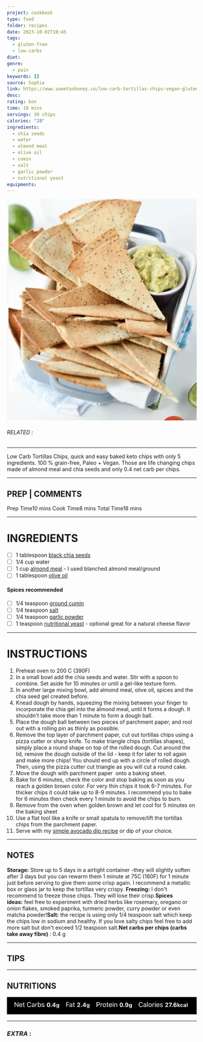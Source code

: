 ```yaml
---
project: cookbook
type: food
folder: recipes
date: 2023-10-02T10:45
tags:
  - gluten-free
  - low-carbs
diet: 
genre:
  - pain
keywords: []
source: Sophie
link: https://www.sweetashoney.co/low-carb-tortillas-chips-vegan-gluten-free/
desc: 
rating: bon
time: 18 mins
servings: 30 chips
calories: "28"
ingredients:
  - chia seeds
  - water
  - almond meal
  - olive oil
  - cumin
  - salt
  - garlic powder
  - nutritional yeast
equipments:
---
```


![IMAGE](image_684.png)

###### *RELATED* : 
---
Low Carb Tortillas Chips, quick and easy baked keto chips with only 5 ingredients. 100 % grain-free, Paleo + Vegan. Those are life changing chips made of almond meal and chia seeds and only 0.4 net carb per chips.

---
## PREP | COMMENTS

Prep Time10 mins
Cook Time8 mins
Total Time18 mins

---
# INGREDIENTS

- [ ] 1 tablespoon [black chia seeds](https://www.amazon.com/gp/product/B009AH7OU8/ref=as_li_qf_asin_il_tl?ie=UTF8&tag=sweetashoney-20&creative=9325&linkCode=as2&creativeASIN=B009AH7OU8&linkId=a1a8bc0bc6dde9264c10c52da284391b)
- [ ] 1/4 cup water
- [ ] 1 cup [almond meal](https://www.amazon.com/gp/product/B0082GV1Z2/ref=as_li_tl?ie=UTF8&camp=1789&creative=9325&creativeASIN=B0082GV1Z2&linkCode=as2&tag=sweetashoney-20&linkId=2cb569127020fcfe0bc54b7a7980aeee) - I used blanched almond meal/ground
- [ ] 1 tablespoon [olive oil](https://www.amazon.com/gp/product/B00GGBLPVU/ref=as_li_qf_sp_asin_il_tl?ie=UTF8&tag=sweetashoney-20&camp=1789&creative=9325&linkCode=as2&creativeASIN=B00GGBLPVU&linkId=5eca04e09e1c3f081c1e6b27d931aa62)
    
#### **Spices recommended**

- [ ] 1/4 teaspoon [ground cumin](https://www.amazon.com/gp/product/B001PQOAOA/ref=as_li_qf_sp_asin_il_tl?ie=UTF8&tag=sweetashoney-20&camp=1789&creative=9325&linkCode=as2&creativeASIN=B001PQOAOA&linkId=1d080a44d0229969b1debe7c33616a21)
- [ ] 1/4 teaspoon [salt](https://www.amazon.com/gp/product/B000EITYUU/ref=as_li_qf_asin_il_tl?ie=UTF8&tag=sweetashoney-20&creative=9325&linkCode=as2&creativeASIN=B000EITYUU&linkId=c8924952c19d12e5ac5280f60674aa05)
- [ ] 1/4 teaspoon [garlic powder](https://www.amazon.com/gp/product/B074ZK8MQS/ref=as_li_qf_asin_il_tl?ie=UTF8&tag=sweetashoney-20&creative=9325&linkCode=as2&creativeASIN=B074ZK8MQS&linkId=eaf15c42fa600475fe7fc529de4b5b9d)
- [ ] 1 teaspoon [nutritional yeast](https://www.amazon.com/gp/product/B00J9PYT9U/ref=as_li_qf_asin_il_tl?ie=UTF8&tag=sweetashoney-20&creative=9325&linkCode=as2&creativeASIN=B00J9PYT9U&linkId=8456603ac8ae8be9e24d7553838b550b) - optional great for a natural cheese flavor

---
# INSTRUCTIONS

1. Preheat oven to 200 C (390F)
2. In a small bowl add the chia seeds and water. Stir with a spoon to combine. Set aside for 10 minutes or until a gel-like texture form. 
3. In another large mixing bowl, add almond meal, olive oil, spices and the chia seed gel created before.
4. Knead dough by hands, squeezing the mixing between your finger to incorporate the chia gel into the almond meal, until it forms a dough. It shouldn't take more than 1 minute to form a dough ball. 
5. Place the dough ball between two pieces of parchment paper, and rool out with a rolling pin as thinly as possible. 
6. Remove the top layer of parchment paper, cut out tortillas chips using a pizza cutter or sharp knife. To make triangle chips (tortillas shapes), simply place a round shape on top of the rolled dough. Cut around the lid, remove the dough outside of the lid - keep it for later to roll again and make more chips! You should end up with a circle of rolled dough. Then, using the pizza cutter cut triangle as you will cut a round cake.
7. Move the dough with parchment paper  onto a baking sheet.
8. Bake for 6 minutes, check the color and stop baking as soon as you reach a golden brown color. For very thin chips it took 6-7 minutes. For thicker chips it could take up to 8-9 minutes. I recommend you to bake for 6 minutes then check every 1 minute to avoid the chips to burn. 
9. Remove from the oven when golden brown and let cool for 5 minutes on the baking sheet
10. Use a flat tool like a knife or small spatula to remove/lift the tortillas chips from the parchment paper. 
11. Serve with my [simple avocado dip recipe](https://www.sweetashoney.co/simple-avocado-dip/) or dip of your choice.

---
## NOTES

**Storage:** Store up to 5 days in a airtight container -they will slightly soften after 3 days but you can rewarm them 1 minute at 75C (160F) for 1 minute just before serving to give them some crisp again. I recommend a metallic box or glass jar to keep the tortillas very crispy. **Freezing:** I don't recommend to freeze those chips. They will lose their crisp.**Spices ideas:** feel free to experiment with dried herbs like rosemary, oregano or onion flakes, smoked paprika, turmeric powder, curry powder or even matcha powder!**Salt:** the recipe is using only 1/4 teaspoon salt which keep the chips low in sodium and healthy. If you love salty chips feel free to add more salt but don't exceed 1/2 teaspoon salt.**Net carbs per chips (carbs take away fibre)** : 0.4 g

---
## TIPS



---
## NUTRITIONS

![IMAGE](image_685.png)


---
### *EXTRA* :



